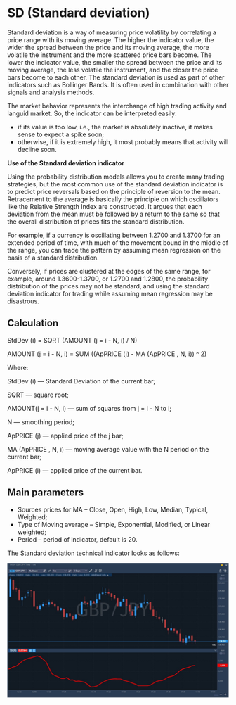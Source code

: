 # SD \(Standard deviation\)

Standard deviation is a way of measuring price volatility by correlating a price range with its moving average. The higher the indicator value, the wider the spread between the price and its moving average, the more volatile the instrument and the more scattered price bars become. The lower the indicator value, the smaller the spread between the price and its moving average, the less volatile the instrument, and the closer the price bars become to each other. The standard deviation is used as part of other indicators such as Bollinger Bands. It is often used in combination with other signals and analysis methods.

The market behavior represents the interchange of high trading activity and languid market. So, the indicator can be interpreted easily:

* if its value is too low, i.e., the market is absolutely inactive, it makes sense to expect a spike soon;
* otherwise, if it is extremely high, it most probably means that activity will decline soon.

**Use of the Standard deviation indicator**

Using the probability distribution models allows you to create many trading strategies, but the most common use of the standard deviation indicator is to predict price reversals based on the principle of reversion to the mean. Retracement to the average is basically the principle on which oscillators like the Relative Strength Index are constructed. It argues that each deviation from the mean must be followed by a return to the same so that the overall distribution of prices fits the standard distribution.

For example, if a currency is oscillating between 1.2700 and 1.3700 for an extended period of time, with much of the movement bound in the middle of the range, you can trade the pattern by assuming mean regression on the basis of a standard distribution.

Conversely, if prices are clustered at the edges of the same range, for example, around 1.3600-1.3700, or 1.2700 and 1.2800, the probability distribution of the prices may not be standard, and using the standard deviation indicator for trading while assuming mean regression may be disastrous.

## Calculation

StdDev \(i\) = SQRT \(AMOUNT \(j = i - N, i\) / N\)

AMOUNT \(j = i - N, i\) = SUM \(\(ApPRICE \(j\) - MA \(ApPRICE , N, i\)\) ^ 2\)

Where:

StdDev \(i\) — Standard Deviation of the current bar;

SQRT — square root;

AMOUNT\(j = i - N, i\) — sum of squares from j = i - N to i;

N — smoothing period;

ApPRICE \(j\) — applied price of the j bar;

MA \(ApPRICE , N, i\) — moving average value with the N period on the current bar;

ApPRICE \(i\) — applied price of the current bar.

## Main parameters

* Sources prices for MA – Close, Open, High, Low, Median, Typical, Weighted;
* Type of Moving average – Simple, Exponential, Modified, or Linear weighted;
* Period – period of indicator, default is 20.

The Standard deviation technical indicator looks as follows:

![](../../../.gitbook/assets/sd.jpg)

